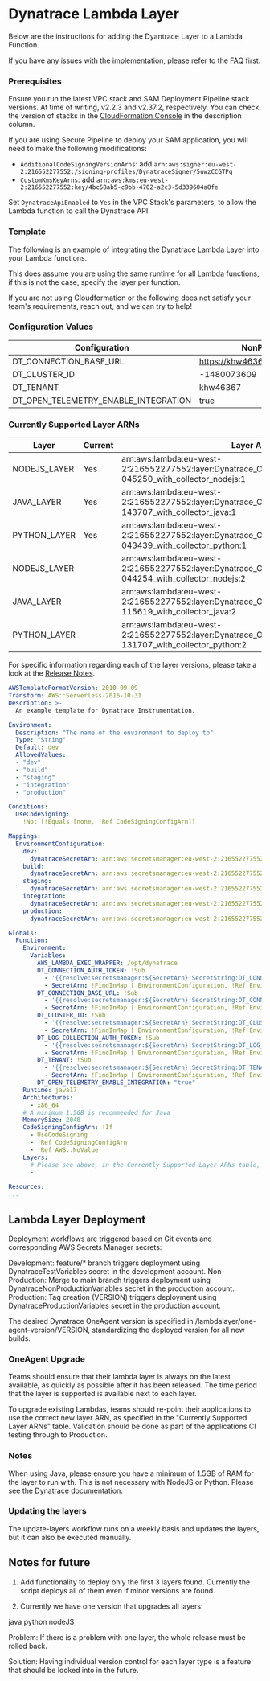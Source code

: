 # Dynatrace Lambda Layer

Below are the instructions for adding the Dyantrace Layer to a Lambda Function.

If you have any issues with the implementation, please refer to the [FAQ](../FAQ.md) first.

### Prerequisites

Ensure you run the latest VPC stack and SAM Deployment Pipeline stack versions. At time of writing, v2.2.3 and v2.37.2, respectively. You can check the version of stacks in the [CloudFormation Console](https://eu-west-2.console.aws.amazon.com/cloudformation/home?region=eu-west-2#/stacks) in the description column.

If you are using Secure Pipeline to deploy your SAM application, you will need to make the following modifications:

- `AdditionalCodeSigningVersionArns`: add `arn:aws:signer:eu-west-2:216552277552:/signing-profiles/DynatraceSigner/5uwzCCGTPq`
- `CustomKmsKeyArns`: add `arn:aws:kms:eu-west-2:216552277552:key/4bc58ab5-c9bb-4702-a2c3-5d339604a8fe`

Set `DynatraceApiEnabled` to `Yes` in the VPC Stack's parameters, to allow the Lambda function to call the Dynatrace API.

### Template

The following is an example of integrating the Dynatrace Lambda Layer into your Lambda functions.

This does assume you are using the same runtime for all Lambda functions, if this is not the case, specify the layer per function.

If you are not using Cloudformation or the following does not satisfy your team's requirements, reach out, and we can try to help!

### Configuration Values

| Configuration 	                      | NonProd Value 	                     | Prod Value 	                        |
|-------------------------------------- |------------------------------------- |-------------------------------------	|
| DT_CONNECTION_BASE_URL                | https://khw46367.live.dynatrace.com  | https://bhe21058.live.dynatrace.com  |
| DT_CLUSTER_ID                         | -1480073609               	         | -1480073609                   	      |
| DT_TENANT                             | khw46367               	             | bhe21058                   	        |
| DT_OPEN_TELEMETRY_ENABLE_INTEGRATION  | true               	                 | true                   	            |

### Currently Supported Layer ARNs

| Layer 	      | Current  | Layer ARNs  	                                                                                                  |
|-------------- |--------- |--------------------------------------------------------------------------------------------------------------- |
| NODEJS_LAYER  | Yes      | arn:aws:lambda:eu-west-2:216552277552:layer:Dynatrace_OneAgent_1_311_2_20250307-045250_with_collector_nodejs:1 |
| JAVA_LAYER    | Yes      | arn:aws:lambda:eu-west-2:216552277552:layer:Dynatrace_OneAgent_1_311_51_20250331-143707_with_collector_java:1  |
| PYTHON_LAYER  | Yes      | arn:aws:lambda:eu-west-2:216552277552:layer:Dynatrace_OneAgent_1_311_2_20250307-043439_with_collector_python:1 |
| NODEJS_LAYER  |          | arn:aws:lambda:eu-west-2:216552277552:layer:Dynatrace_OneAgent_1_299_2_20240809-044254_with_collector_nodejs:2 |
| JAVA_LAYER    |          | arn:aws:lambda:eu-west-2:216552277552:layer:Dynatrace_OneAgent_1_299_23_20240903-115619_with_collector_java:2  |
| PYTHON_LAYER  |          | arn:aws:lambda:eu-west-2:216552277552:layer:Dynatrace_OneAgent_1_299_3_20240813-131707_with_collector_python:2 |

For specific information regarding each of the layer versions, please take a look at the [Release Notes](https://docs.dynatrace.com/docs/whats-new/oneagent).

```yaml
AWSTemplateFormatVersion: 2010-09-09
Transform: AWS::Serverless-2016-10-31
Description: >-
  An example template for Dynatrace Instrumentation.

Environment:
  Description: "The name of the environment to deploy to"
  Type: "String"
  Default: dev
  AllowedValues:
  - "dev"
  - "build"
  - "staging"
  - "integration"
  - "production"

Conditions:
  UseCodeSigning:
    !Not [!Equals [none, !Ref CodeSigningConfigArn]]

Mappings:
  EnvironmentConfiguration:
    dev:
      dynatraceSecretArn: arn:aws:secretsmanager:eu-west-2:216552277552:secret:DynatraceNonProductionVariables
    build:
      dynatraceSecretArn: arn:aws:secretsmanager:eu-west-2:216552277552:secret:DynatraceNonProductionVariables
    staging:
      dynatraceSecretArn: arn:aws:secretsmanager:eu-west-2:216552277552:secret:DynatraceNonProductionVariables
    integration:
      dynatraceSecretArn: arn:aws:secretsmanager:eu-west-2:216552277552:secret:DynatraceNonProductionVariables
    production:
      dynatraceSecretArn: arn:aws:secretsmanager:eu-west-2:216552277552:secret:DynatraceProductionVariables

Globals:
  Function:
    Environment:
      Variables:
        AWS_LAMBDA_EXEC_WRAPPER: /opt/dynatrace
        DT_CONNECTION_AUTH_TOKEN: !Sub
          - '{{resolve:secretsmanager:${SecretArn}:SecretString:DT_CONNECTION_AUTH_TOKEN}}'
          - SecretArn: !FindInMap [ EnvironmentConfiguration, !Ref Environment, dynatraceSecretArn ]
        DT_CONNECTION_BASE_URL: !Sub
          - '{{resolve:secretsmanager:${SecretArn}:SecretString:DT_CONNECTION_BASE_URL}}'
          - SecretArn: !FindInMap [ EnvironmentConfiguration, !Ref Environment, dynatraceSecretArn ]
        DT_CLUSTER_ID: !Sub
          - '{{resolve:secretsmanager:${SecretArn}:SecretString:DT_CLUSTER_ID}}'
          - SecretArn: !FindInMap [ EnvironmentConfiguration, !Ref Environment, dynatraceSecretArn ]
        DT_LOG_COLLECTION_AUTH_TOKEN: !Sub
          - '{{resolve:secretsmanager:${SecretArn}:SecretString:DT_LOG_COLLECTION_AUTH_TOKEN}}'
          - SecretArn: !FindInMap [ EnvironmentConfiguration, !Ref Environment, dynatraceSecretArn ]
        DT_TENANT: !Sub
          - '{{resolve:secretsmanager:${SecretArn}:SecretString:DT_TENANT}}'
          - SecretArn: !FindInMap [ EnvironmentConfiguration, !Ref Environment, dynatraceSecretArn ]
        DT_OPEN_TELEMETRY_ENABLE_INTEGRATION: "true"
    Runtime: java17
    Architectures:
      - x86_64
    # A minimum 1.5GB is recommended for Java
    MemorySize: 2048
    CodeSigningConfigArn: !If
      - UseCodeSigning
      - !Ref CodeSigningConfigArn
      - !Ref AWS::NoValue
    Layers: 
      # Please see above, in the Currently Supported Layer ARNs table, for the language specific ARNs and copy it onto the below line
      - 

Resources:
...
```

## Lambda Layer Deployment

Deployment workflows are triggered based on Git events and corresponding AWS Secrets Manager secrets:

Development: feature/* branch triggers deployment using DynatraceTestVariables secret in the development account.
Non-Production: Merge to main branch triggers deployment using DynatraceNonProductionVariables secret in the production account.
Production: Tag creation (VERSION) triggers deployment using DynatraceProductionVariables secret in the production account.

The desired Dynatrace OneAgent version is specified in /lambdalayer/one-agent-version/VERSION, standardizing the deployed version for all new builds.

### OneAgent Upgrade
Teams should ensure that their lambda layer is always on the latest available, as quickly as possible after it has been released.  The time period that the layer is supported is available next to each layer.

To upgrade existing Lambdas, teams should re-point their applications to use the correct new layer ARN, as specified in the "Currently Supported Layer ARNs" table.
Validation should be done as part of the applications CI testing through to Production.

### Notes

When using Java, please ensure you have a minimum of 1.5GB of RAM for the layer to run with. This is not necessary with NodeJS or Python. Please see the Dynatrace [documentation](https://www.dynatrace.com/support/help/shortlink/aws-lambda-extension#lambda-java-rt-mem-limit).

### Updating the layers

The update-layers workflow runs on a weekly basis and updates the layers, but it can also be executed manually.

## Notes for future

1) Add functionality to deploy only the first 3 layers found. Currently the script deploys all of them even if minor versions are found. 

2) Currently we have one version that upgrades all layers:

java
python
nodeJS

Problem: If there is a problem with one layer, the whole release must be rolled back. 

Solution: Having individual version control for each layer type is a feature that should be looked into in the future. 
